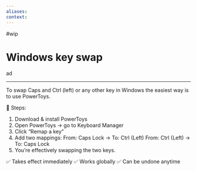 ```yaml
---
aliases:
context:
---
```


#wip

# Windows key swap

ad

---
To swap Caps and Ctrl (left) or any other key in Windows the easiest way is to use PowerToys.

🔧 Steps:
1. Download & install PowerToys
2. Open PowerToys → go to Keyboard Manager
3. Click “Remap a key”
4. Add two mappings:
	 From: Caps Lock → To: Ctrl (Left)
	 From: Ctrl (Left) → To: Caps Lock
5. You’re effectively swapping the two keys.

✅ Takes effect immediately
✅ Works globally
✅ Can be undone anytime